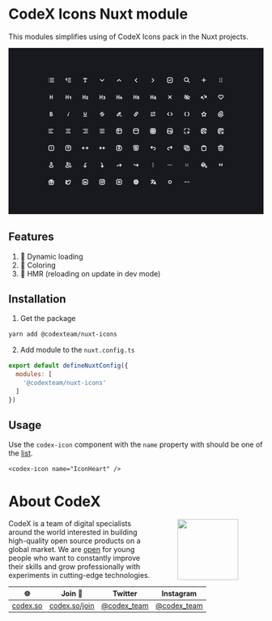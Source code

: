 # CodeX Icons Nuxt module

This modules simplifies using of CodeX Icons pack in the Nuxt projects.

[![codex-icons-nuxt](./../../showcase.png "codex-icons showcase")](https://github.com/codex-team/icons/tree/master/packages/nuxt)

## Features

1. 💖 Dynamic loading
2. 💝 Coloring
3. 💞 HMR (reloading on update in dev mode)

## Installation

1. Get the package

```bash
yarn add @codexteam/nuxt-icons
```

2. Add module to the `nuxt.config.ts`

```js
export default defineNuxtConfig({
  modules: [
    '@codexteam/nuxt-icons'
  ]
})
```

## Usage

Use the `codex-icon` component with the `name` property with should be one of the [list](https://github.com/codex-team/icons#list-of-icons).

```vue
<codex-icon name="IconHeart" />
```

# About CodeX

<img align="right" width="120" height="120" src="https://codex.so/public/app/img/codex-logo.svg" hspace="50">

CodeX is a team of digital specialists around the world interested in building high-quality open source products on a global market. We are [open](https://codex.so/join) for young people who want to constantly improve their skills and grow professionally with experiments in cutting-edge technologies.

| 🌐 | Join  👋  | Twitter | Instagram |
| -- | -- | -- | -- |
| [codex.so](https://codex.so) | [codex.so/join](https://codex.so/join) |[@codex_team](http://twitter.com/codex_team) | [@codex_team](http://instagram.com/codex_team/) |

